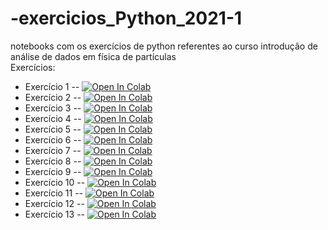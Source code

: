 # -exercicios_Python_2021-1
notebooks com os exercícios de python referentes ao curso introdução de análise de dados em física de partículas  
Exercícios:
* Exercício 1 -- [![Open In Colab](https://colab.research.google.com/assets/colab-badge.svg)](https://colab.research.google.com/drive/18USoDeKNOamzZhjVsuqbkGS7oCArOApK?usp=sharing)
* Exercício 2 -- [![Open In Colab](https://colab.research.google.com/assets/colab-badge.svg)](https://colab.research.google.com/drive/1HMRr5f70_cU6gsZC0UN12y8Dstqadm8K?usp=sharing)
* Exercício 3 -- [![Open In Colab](https://colab.research.google.com/assets/colab-badge.svg)](https://colab.research.google.com/drive/1wz-dV6ITQ9nENmMF8nhW4rs8jwdsWuGS?usp=sharing)
* Exercício 4 -- [![Open In Colab](https://colab.research.google.com/assets/colab-badge.svg)](https://colab.research.google.com/drive/1KoQOCUfvkg0lQ4XpcUKn7WOcaLSNLgnH?usp=sharing)
* Exercício 5 -- [![Open In Colab](https://colab.research.google.com/assets/colab-badge.svg)](https://colab.research.google.com/drive/1aPsnbnEHxHmbRRdcL7mk_IqtWxl7tM4L?usp=sharing)
* Exercício 6 -- [![Open In Colab](https://colab.research.google.com/assets/colab-badge.svg)](https://colab.research.google.com/drive/1q6uHAWAKV1oHq3RxgeWUnXGK98JWeE4K?usp=sharing)
* Exercício 7 -- [![Open In Colab](https://colab.research.google.com/assets/colab-badge.svg)](https://colab.research.google.com/drive/1AxPpqNyVdkpeLAbYYozcXV7DHRdPUNLN?usp=sharing)
* Exercício 8 -- [![Open In Colab](https://colab.research.google.com/assets/colab-badge.svg)](https://colab.research.google.com/drive/1XDYM9IgTvoi8073Z6NtQg1BiYCdkVF1h?usp=sharing)
* Exercício 9 -- [![Open In Colab](https://colab.research.google.com/assets/colab-badge.svg)](https://colab.research.google.com/drive/19exdegBS1gK8lY2ihnh4PrTwu4I19UFE?usp=sharing)
* Exercício 10 -- [![Open In Colab](https://colab.research.google.com/assets/colab-badge.svg)](https://colab.research.google.com/drive/16OirZvXFh7Ix3AtdDr_tHWKNZ2FLogsg?usp=sharing)
* Exercício 11 -- [![Open In Colab](https://colab.research.google.com/assets/colab-badge.svg)](https://colab.research.google.com/drive/1BpNvJ3ZqwaaExMrKSKVJG_fpgEF2vPaz?usp=sharing)
* Exercício 12 -- [![Open In Colab](https://colab.research.google.com/assets/colab-badge.svg)](https://colab.research.google.com/drive/1dFYxGdQMijjqpqp8jt89hrSUPVeEtLOP?usp=sharing)
* Exercício 13 -- [![Open In Colab](https://colab.research.google.com/assets/colab-badge.svg)](https://colab.research.google.com/drive/1qA-6I1d2kqCNr-ueGwxAqAaqOXWfeW2Z?usp=sharing)
